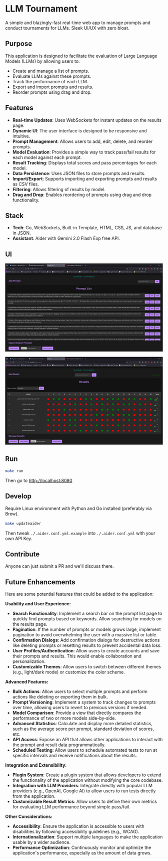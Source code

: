 # LLM Tournament

A simple and blazingly-fast real-time web app to manage prompts and conduct tournaments for LLMs. Sleek UI/UX with zero bloat.

## Purpose

This application is designed to facilitate the evaluation of Large Language Models (LLMs) by allowing users to:

- Create and manage a list of prompts.
- Evaluate LLMs against these prompts.
- Track the performance of each LLM.
- Export and import prompts and results.
- Reorder prompts using drag and drop.

## Features

- **Real-time Updates**: Uses WebSockets for instant updates on the results page.
- **Dynamic UI**: The user interface is designed to be responsive and intuitive.
- **Prompt Management**: Allows users to add, edit, delete, and reorder prompts.
- **Model Evaluation**: Provides a simple way to track pass/fail results for each model against each prompt.
- **Result Tracking**: Displays total scores and pass percentages for each model.
- **Data Persistence**: Uses JSON files to store prompts and results.
- **Import/Export**: Supports importing and exporting prompts and results as CSV files.
- **Filtering**: Allows filtering of results by model.
- **Drag and Drop**: Enables reordering of prompts using drag and drop functionality.

## Stack

- **Tech**: Go, WebSockets, Built-in Template, HTML, CSS, JS, and database in JSON.
- **Assistant**: Aider with Gemini 2.0 Flash Exp free API.

## UI

![prompt-manager-page](./assets/ui-prompt-manager.png)

![result-page](./assets/ui-result-page.png)

## Run

```bash
make run
```

Then go to <http://localhost:8080>

## Develop

Require Linux environment with Python and Go installed (preferably via Brew).

```bash
make updateaider
```

Then tweak `./.aider.conf.yml.example` into `./.aider.conf.yml` with your own API Key.

## Contribute

Anyone can just submit a PR and we'll discuss there.

## Future Enhancements

Here are some potential features that could be added to the application:

**Usability and User Experience:**

- **Search Functionality**: Implement a search bar on the prompt list page to quickly find prompts based on keywords. Allow searching for models on the results page.
- **Pagination**: If the number of prompts or models grows large, implement pagination to avoid overwhelming the user with a massive list or table.
- **Confirmation Dialogs**: Add confirmation dialogs for destructive actions like deleting prompts or resetting results to prevent accidental data loss.
- **User Profiles/Authentication**: Allow users to create accounts and save their prompts and results. This would enable collaboration and personalization.
- **Customizable Themes**: Allow users to switch between different themes (e.g., light/dark mode) or customize the color scheme.

**Advanced Features:**

- **Bulk Actions**: Allow users to select multiple prompts and perform actions like deleting or exporting them in bulk.
- **Prompt Versioning**: Implement a system to track changes to prompts over time, allowing users to revert to previous versions if needed.
- **Model Comparison**: Provide a view that directly compares the performance of two or more models side-by-side.
- **Advanced Statistics**: Calculate and display more detailed statistics, such as the average score per prompt, standard deviation of scores, etc.
- **API Access**: Expose an API that allows other applications to interact with the prompt and result data programmatically.
- **Scheduled Testing**: Allow users to schedule automated tests to run at specific intervals and receive notifications about the results.

**Integration and Extensibility:**

- **Plugin System**: Create a plugin system that allows developers to extend the functionality of the application without modifying the core codebase.
- **Integration with LLM Providers**: Integrate directly with popular LLM providers (e.g., OpenAI, Google AI) to allow users to run tests directly from the application.
- **Customizable Result Metrics**: Allow users to define their own metrics for evaluating LLM performance beyond simple pass/fail.

**Other Considerations:**

- **Accessibility**: Ensure the application is accessible to users with disabilities by following accessibility guidelines (e.g., WCAG).
- **Internationalization**: Support multiple languages to make the application usable by a wider audience.
- **Performance Optimization**: Continuously monitor and optimize the application's performance, especially as the amount of data grows.
